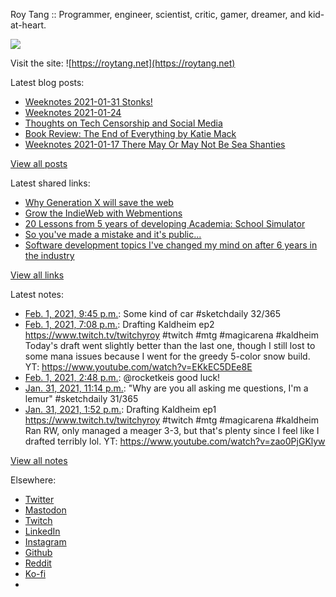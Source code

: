 Roy Tang :: Programmer, engineer, scientist, critic, gamer, dreamer, and kid-at-heart.

![](https://roytang.net/static/img/profile.jpg)

Visit the site: ![https://roytang.net](https://roytang.net)

Latest blog posts:

- [Weeknotes 2021-01-31 Stonks!](https://roytang.net/2021/01/weeknotes-2021-01-31/)
- [Weeknotes 2021-01-24](https://roytang.net/2021/01/weeknotes-2021-01-24/)
- [Thoughts on Tech Censorship and Social Media](https://roytang.net/2021/01/tech-censorship/)
- [Book Review: The End of Everything by Katie Mack](https://roytang.net/2021/01/end-of-everything/)
- [Weeknotes 2021-01-17 There May Or May Not Be Sea Shanties](https://roytang.net/2021/01/weeknotes-2021-01-17/)

[View all posts](https://roytang.net/blog)

Latest shared links:

- [Why Generation X will save the web](https://roytang.net/2021/02/why-generation-x-will-save-the-web/)
- [Grow the IndieWeb with Webmentions](https://roytang.net/2021/01/grow-the-indieweb-with-webmentions/)
- [20 Lessons from 5 years of developing Academia: School Simulator](https://roytang.net/2021/01/20-lessons-from-5-years-of-developing-academia-school-simulator/)
- [So you&#x27;ve made a mistake and it&#x27;s public...](https://roytang.net/2021/01/so-youve-made-a-mistake-and-its-public/)
- [Software development topics I&#x27;ve changed my mind on after 6 years in the industry](https://roytang.net/2021/01/software-development-topics-ive-changed-my-mind-on-after-6-years-in-the-industry/)

[View all links](https://roytang.net/links)

Latest notes:

- [Feb. 1, 2021, 9:45 p.m.](https://roytang.net/2021/02/1356237231090876418/): Some kind of car #sketchdaily 32/365
- [Feb. 1, 2021, 7:08 p.m.](https://roytang.net/2021/02/1356197700480479232/): Drafting Kaldheim ep2 https://www.twitch.tv/twitchyroy #twitch #mtg #magicarena #kaldheim Today&#x27;s draft went slightly better than the last one, though I still lost to some mana issues because I went for the greedy 5-color snow build. YT: https://www.youtube.com/watch?v=EKkEC5DEe8E
- [Feb. 1, 2021, 2:48 p.m.](https://roytang.net/2021/02/1356132294101065730/): @rocketkeis good luck!
- [Jan. 31, 2021, 11:14 p.m.](https://roytang.net/2021/01/1355897363999547395/): &quot;Why are you all asking me questions, I&#x27;m a lemur&quot; #sketchdaily 31/365
- [Jan. 31, 2021, 1:52 p.m.](https://roytang.net/2021/01/1355755874015449089/): Drafting Kaldheim ep1 https://www.twitch.tv/twitchyroy #twitch #mtg #magicarena #kaldheim Ran RW, only managed a meager 3-3, but that&#x27;s plenty since I feel like I drafted terribly lol. YT: https://www.youtube.com/watch?v=zao0PjGKlyw

[View all notes](https://roytang.net/notes)

Elsewhere:

- [Twitter](https://twitter.com/roytang)
- [Mastodon](https://mastodon.technology/@roytang)
- [Twitch](https://twitch.tv/twitchyroy)
- [LinkedIn](https://www.linkedin.com/in/roytang)
- [Instagram](https://instagram.com/roytang0400)
- [Github](https://github.com/roytang)
- [Reddit](https://reddit.com/u/hungryroy)
- [Ko-fi](https://ko-fi.com/roytang)
- [](mailto:hello@roytang.net)